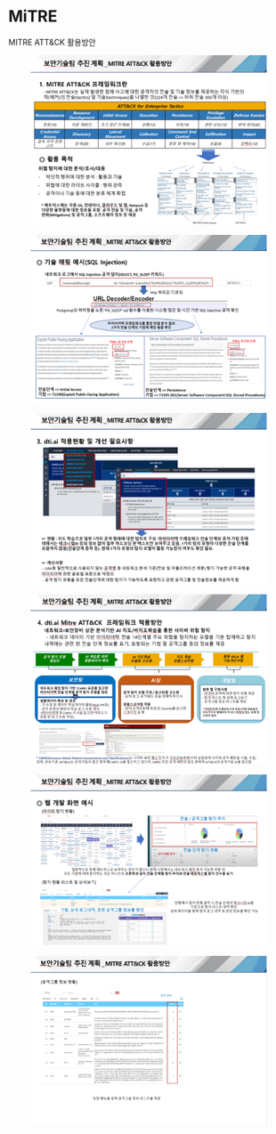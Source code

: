 # MiTRE

MITRE ATT\&CK 활용방안

<figure><img src="../../.gitbook/assets/image (49).png" alt=""><figcaption></figcaption></figure>



<figure><img src="../../.gitbook/assets/image (44).png" alt=""><figcaption></figcaption></figure>

<figure><img src="../../.gitbook/assets/image (45).png" alt=""><figcaption></figcaption></figure>

<figure><img src="../../.gitbook/assets/image (46).png" alt=""><figcaption></figcaption></figure>

<figure><img src="../../.gitbook/assets/image (47).png" alt=""><figcaption></figcaption></figure>

<figure><img src="../../.gitbook/assets/image (48).png" alt=""><figcaption></figcaption></figure>
